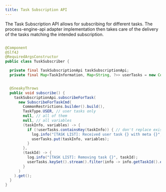 ```yaml
---
title: Task Subscription API
---
```


The Task Subscription API allows for subscribing for different tasks. The process-engine-api adapter implementation
then takes care of the delivery of the tasks matching the intended subscription.

```java

@Component
@Slf4J
@RequiredArgsConstructor
public class TuskSubscriber {

  private final TaskSubscriptionApi taskSubscriptionApi;
  private final Map<TaskInformation, Map<String, ?>> userTasks = new ConcurrentHashMap<>();


  @SneakyThrows
  public void subscribe() {
    taskSubscriptionApi.subscribeForTask(
      new SubscribeForTaskCmd(
        CommonRestrictions.builder().build(),
        TaskType.USER, // user tasks only
        null, // all of them
        null, // all variables
        (taskInfo, variables) -> {
          if (!userTasks.containsKey(taskInfo)) { // don't replace existing tasks
            log.info("[TASK LIST]: Received user task {} with meta {}", taskInfo.getTaskId(), taskInfo.getMeta());
            userTasks.put(taskInfo, variables);
          }
        },
        (taskId) -> {
          log.info("[TASK LIST]: Removing task {}", taskId);
          userTasks.keySet().stream().filter(info -> info.getTaskId().equals(taskId)).findFirst().ifPresent(userTasks::remove);
        }
      )
    ).get();
  }
} 


```
